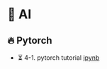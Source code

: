 # 🤖 AI
## 🔥 Pytorch
- ⏳ 4-1. pytorch tutorial [ipynb](https://github.com/kbjung/Study/blob/main/AI/pytorch04_08(2022-10-05).ipynb)
